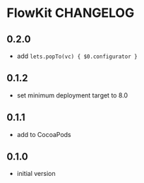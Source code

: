 # FlowKit CHANGELOG

## 0.2.0
- add `lets.popTo(vc) { $0.configurator }` 

## 0.1.2
- set minimum deployment target to 8.0

## 0.1.1
- add to CocoaPods 

## 0.1.0
- initial version
